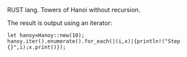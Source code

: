 RUST lang. 
Towers of Hanoi without recursion. 

The result is output using an iterator:

    let hanoy=Hanoy::new(10);    
    hanoy.iter().enumerate().for_each(|(i,x)|{println!("Step {}",i);x.print()});
